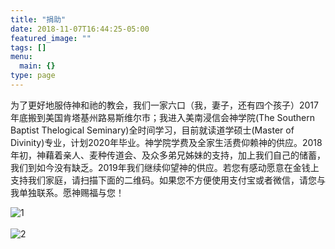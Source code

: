 ```yaml
---
title: "捐助"
date: 2018-11-07T16:44:25-05:00
featured_image: ""
tags: []
menu:
  main: {}
type: page
---
```


为了更好地服侍神和祂的教会，我们一家六口（我，妻子，还有四个孩子）2017年底搬到美国肯塔基州路易斯维尔市；我进入美南浸信会神学院(The Southern Baptist Thelogical Seminary)全时间学习，目前就读道学硕士(Master of Divinity)专业，计划2020年毕业。神学院学费及全家生活费仰赖神的供应。2018年初，神藉着亲人、麦种传道会、及众多弟兄姊妹的支持，加上我们自己的储蓄，我们到如今没有缺乏。2019年我们继续仰望神的供应。若您有感动愿意在金钱上支持我们家庭，请扫描下面的二维码。如果您不方便使用支付宝或者微信，请您与我单独联系。愿神赐福与您！

![1]
<br><br>
![2]

[1]: 
/images/wechat.jpg

[2]: 
/images/alipay.jpg